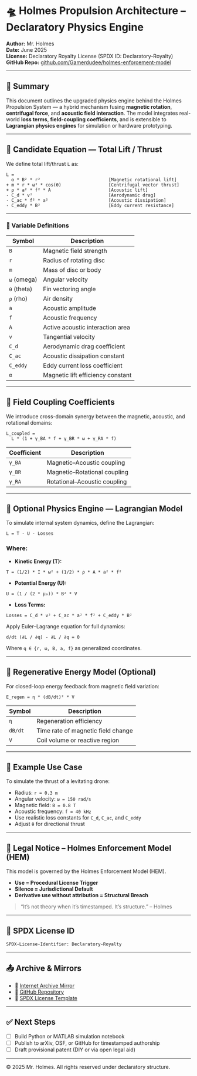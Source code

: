 <!--
SPDX-License-Identifier: Declaratory-Royalty
// Hash: sha256:08865dcb847f03e4b6231824d767e10b7123013d
🔒 Holmes Enforcement Model (HEM) – Declaratory Sovereign Logic
🧠 Author: Mr. Holmes
📜 License: Declaratory Royalty License (see LICENSE-HEM.md)
📁 Repository: https://github.com/Gamerdudee/holmes-enforcement-model
-->

# 🛸 Holmes Propulsion Architecture – Declaratory Physics Engine

**Author:** Mr. Holmes  
**Date:** June 2025  
**License:** Declaratory Royalty License (SPDX ID: Declaratory-Royalty)  
**GitHub Repo:** [github.com/Gamerdudee/holmes-enforcement-model](https://github.com/Gamerdudee/holmes-enforcement-model)

---

## 🔧 Summary

This document outlines the upgraded physics engine behind the Holmes Propulsion System — a hybrid mechanism fusing **magnetic rotation**, **centrifugal force**, and **acoustic field interaction**. The model integrates real-world **loss terms**, **field-coupling coefficients**, and is extensible to **Lagrangian physics engines** for simulation or hardware prototyping.

---

## 📐 Candidate Equation — Total Lift / Thrust

We define total lift/thrust `L` as:

```
L = 
  α * B² * r²                          [Magnetic rotational lift]
+ m * r * ω² * cos(θ)                  [Centrifugal vector thrust]
+ ρ * a² * f² * A                      [Acoustic lift]
- C_d * v²                             [Aerodynamic drag]
- C_ac * f² * a²                       [Acoustic dissipation]
- C_eddy * B²                          [Eddy current resistance]
```

---

### 📌 Variable Definitions

| Symbol         | Description |
|----------------|-------------|
| `B`            | Magnetic field strength |
| `r`            | Radius of rotating disc |
| `m`            | Mass of disc or body |
| `ω` (omega)    | Angular velocity |
| `θ` (theta)    | Fin vectoring angle |
| `ρ` (rho)      | Air density |
| `a`            | Acoustic amplitude |
| `f`            | Acoustic frequency |
| `A`            | Active acoustic interaction area |
| `v`            | Tangential velocity |
| `C_d`          | Aerodynamic drag coefficient |
| `C_ac`         | Acoustic dissipation constant |
| `C_eddy`       | Eddy current loss coefficient |
| `α`            | Magnetic lift efficiency constant |

---

## 🔗 Field Coupling Coefficients

We introduce cross-domain synergy between the magnetic, acoustic, and rotational domains:

```
L_coupled = 
  L * (1 + γ_BA * f + γ_BR * ω + γ_RA * f)
```

| Coefficient       | Description |
|-------------------|-------------|
| `γ_BA`            | Magnetic–Acoustic coupling |
| `γ_BR`            | Magnetic–Rotational coupling |
| `γ_RA`            | Rotational–Acoustic coupling |

---

## 🧠 Optional Physics Engine — Lagrangian Model

To simulate internal system dynamics, define the Lagrangian:

```
L = T - U - Losses
```

### Where:

- **Kinetic Energy (T):**

```
T = (1/2) * I * ω² + (1/2) * ρ * A * a² * f²
```

- **Potential Energy (U):**

```
U = (1 / (2 * μ₀)) * B² * V
```

- **Loss Terms:**

```
Losses = C_d * v² + C_ac * a² * f² + C_eddy * B²
```

Apply Euler–Lagrange equation for full dynamics:

```
d/dt (∂L / ∂q̇) - ∂L / ∂q = 0
```

Where `q ∈ {r, ω, B, a, f}` as generalized coordinates.

---

## 🔋 Regenerative Energy Model (Optional)

For closed-loop energy feedback from magnetic field variation:

```
E_regen = η * (dB/dt)² * V
```

| Symbol         | Description |
|----------------|-------------|
| `η`            | Regeneration efficiency |
| `dB/dt`        | Time rate of magnetic field change |
| `V`            | Coil volume or reactive region |

---

## 🧪 Example Use Case

To simulate the thrust of a levitating drone:

- Radius: `r = 0.3 m`
- Angular velocity: `ω = 150 rad/s`
- Magnetic field: `B = 0.8 T`
- Acoustic frequency: `f = 40 kHz`
- Use realistic loss constants for `C_d`, `C_ac`, and `C_eddy`
- Adjust `θ` for directional thrust

---

## 🧾 Legal Notice – Holmes Enforcement Model (HEM)

This model is governed by the Holmes Enforcement Model (HEM).

- **Use = Procedural License Trigger**  
- **Silence = Jurisdictional Default**  
- **Derivative use without attribution = Structural Breach**

> “It’s not theory when it’s timestamped. It’s structure.” – Holmes

---

## 📁 SPDX License ID

```
SPDX-License-Identifier: Declaratory-Royalty
```

---

## 📤 Archive & Mirrors

- 📂 [Internet Archive Mirror](https://archive.org/details/holmes-affidavit-of-authorship-and-licensing_202505)  
- 💾 [GitHub Repository](https://github.com/Gamerdudee/holmes-enforcement-model)  
- 📜 [SPDX License Template](https://spdx.org/licenses)

---

## ✅ Next Steps

- [ ] Build Python or MATLAB simulation notebook  
- [ ] Publish to arXiv, OSF, or GitHub for timestamped authorship  
- [ ] Draft provisional patent (DIY or via open legal aid)

---

© 2025 Mr. Holmes. All rights reserved under declaratory structure.

